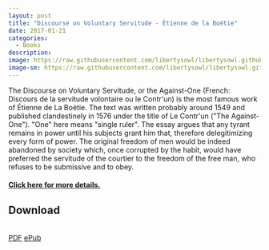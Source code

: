 ```yaml
---
layout: post
title: "Discourse on Voluntary Servitude - Étienne de la Boétie"
date: 2017-01-21
categories:
  - Books
description: 
image: https://raw.githubusercontent.com/libertysowl/libertysowl.github.io/master/images/etienne_de_la_boetie.jpg
image-sm: https://raw.githubusercontent.com/libertysowl/libertysowl.github.io/master/images/etienne_de_la_boetie.jpg
---
```


<div style="clear: both">

<div id="posts_main">

<p>The Discourse on Voluntary Servitude, or the Against-One (French: Discours de la servitude volontaire ou le Contr'un) is the most famous work of Étienne de La Boétie. The text was written probably around 1549 and published clandestinely in 1576 under the title of Le Contr'un ("The Against-One"). "One" here means "single ruler".
The essay argues that any tyrant remains in power until his subjects grant him that, therefore delegitimizing every form of power. The original freedom of men would be indeed abandoned by society which, once corrupted by the habit, would have preferred the servitude of the courtier to the freedom of the free man, who refuses to be submissive and to obey.</p>
<h4><a href="https://en.wikipedia.org/wiki/Discourse_on_Voluntary_Servitude"> Click here for more details.</a></h4>

</div>

<div id="posts_download">
<h2>Download</h2>
<br>
<a class="preview__more" href="https://drive.google.com/file/d/0B3RbVVPSsViuRTVJR05aQkFmamc">PDF</a>
<a class="preview__more" href="https://drive.google.com/open?id=0B3RbVVPSsViuVXVaTmJybnRRcTg">ePub</a>

</div>

<div>